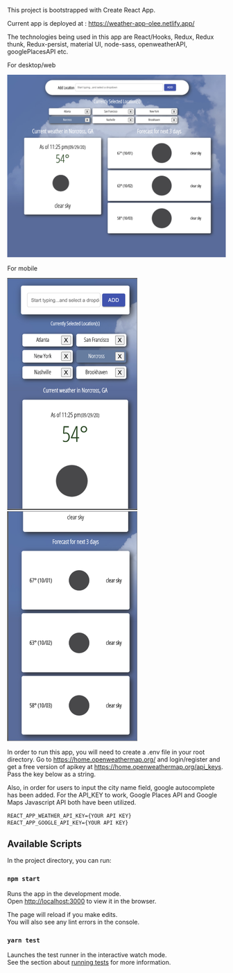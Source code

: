 This project is bootstrapped with Create React App.

Current app is deployed at : https://weather-app-olee.netlify.app/

The technologies being used in this app are React/Hooks, Redux, Redux thunk, Redux-persist, material UI, node-sass, openweatherAPI, googlePlacesAPI etc.

For desktop/web
<p>
<img src="https://github.com/olee2002/weather-app/blob/master/src/assets/images/fullscreen.png" width="600">
</p>

For mobile
<p>
<img src="https://github.com/olee2002/weather-app/blob/master/src/assets/images/mobile01.png" width="300">
<img src="https://github.com/olee2002/weather-app/blob/master/src/assets/images/mobile02.png" width="300">
</p>

In order to run this app, you will need to create a .env file in your root directory.
Go to https://home.openweathermap.org/ and login/register and get a free version of apikey at 
https://home.openweathermap.org/api_keys. Pass the key below as a string.

Also, in order for users to input the city name field, google autocomplete has been added.
For the API_KEY to work, Google Places API and Google Maps Javascript API both have been utilized.

```
REACT_APP_WEATHER_API_KEY={YOUR API KEY}
REACT_APP_GOOGLE_API_KEY={YOUR API KEY}
```
## Available Scripts
In the project directory, you can run:

### `npm start`

Runs the app in the development mode.<br />
Open [http://localhost:3000](http://localhost:3000) to view it in the browser.

The page will reload if you make edits.<br />
You will also see any lint errors in the console.

### `yarn test`

Launches the test runner in the interactive watch mode.<br />
See the section about [running tests](https://facebook.github.io/create-react-app/docs/running-tests) for more information.
